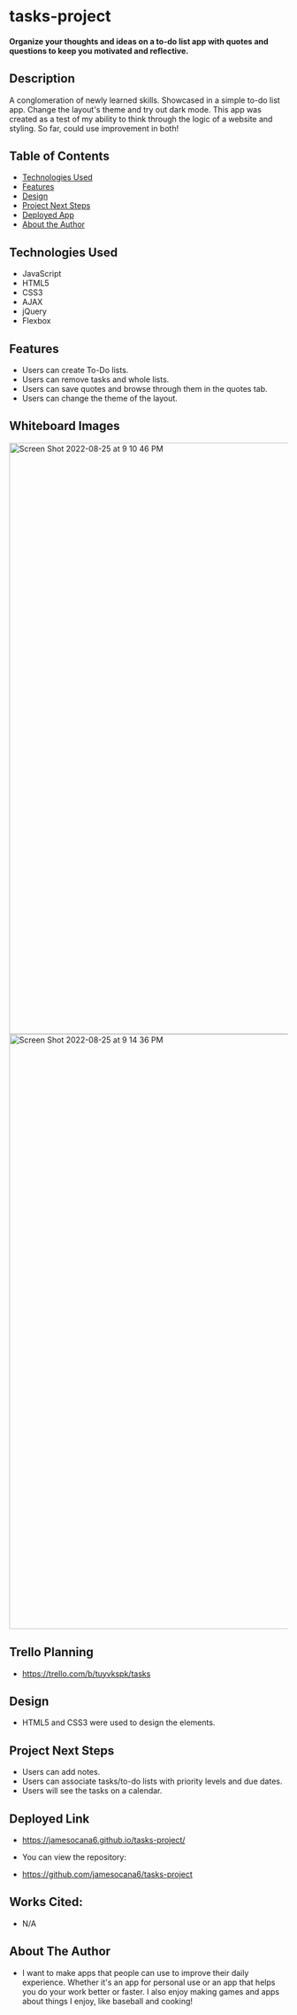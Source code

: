 # tasks-project

#### Organize your thoughts and ideas on a to-do list app with quotes and questions to keep you motivated and reflective. 

## Description
A conglomeration of newly learned skills. Showcased in a simple to-do list app. Change the layout's theme and try out dark mode. This app was created as a test of my ability to think through the logic of a website and styling. So far, could use improvement in both!

## Table of Contents
* [Technologies Used](#technologiesused)
* [Features](#features)
* [Design](#design)
* [Project Next Steps](#nextsteps)
* [Deployed App](#deployment)
* [About the Author](#author)

## <a name="technologiesused"></a>Technologies Used
* JavaScript
* HTML5
* CSS3
* AJAX
* jQuery
* Flexbox


## Features
* Users can create To-Do lists.
* Users can remove tasks and whole lists.
* Users can save quotes and browse through them in the quotes tab.
* Users can change the theme of the layout.

## Whiteboard Images
<img width="1067" alt="Screen Shot 2022-08-25 at 9 10 46 PM" src="https://user-images.githubusercontent.com/110359807/186795312-12964437-2422-48a3-a801-2e6e216367e2.png">
<img width="1074" alt="Screen Shot 2022-08-25 at 9 14 36 PM" src="https://user-images.githubusercontent.com/110359807/186795653-b397c14c-9757-4b60-b447-06a58ad63df4.png">


## Trello Planning
* https://trello.com/b/tuyvkspk/tasks

## <a name="design"></a>Design
* HTML5 and CSS3 were used to design the elements. 


## <a name="nextsteps"></a>Project Next Steps
* Users can add notes.
* Users can associate tasks/to-do lists with priority levels and due dates.
* Users will see the tasks on a calendar.

## <a name="deployment"></a>Deployed Link
* https://jamesocana6.github.io/tasks-project/

* You can view the repository:
* https://github.com/jamesocana6/tasks-project
    
## Works Cited:
* N/A


## <a name="author"></a>About The Author
* I want to make apps that people can use to improve their daily experience. Whether it's an app for personal use or an app that helps you do your work better or faster. I also enjoy making games and apps about things I enjoy, like baseball and cooking!
